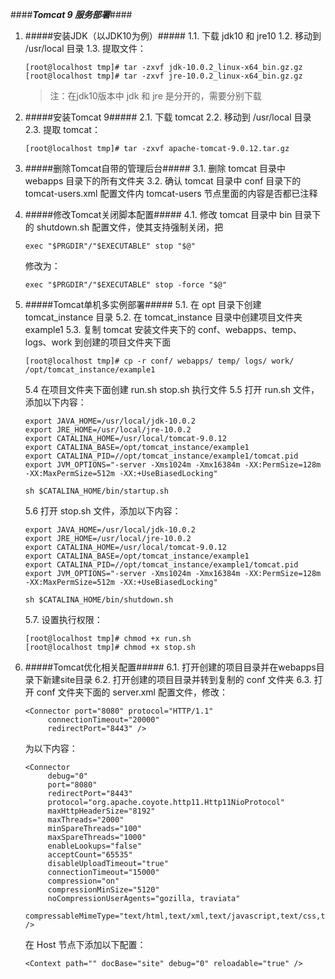 ####***Tomcat 9 服务部署***####


1. #####安装JDK（以JDK10为例）#####
     1.1. 下载 jdk10 和 jre10
     1.2. 移动到 /usr/local 目录
     1.3. 提取文件：
     ```
     [root@localhost tmp]# tar -zxvf jdk-10.0.2_linux-x64_bin.gz.gz
     [root@localhost tmp]# tar -zxvf jre-10.0.2_linux-x64_bin.gz.gz
     ```
     > 注：在jdk10版本中 jdk 和 jre 是分开的，需要分别下载

2. #####安装Tomcat 9#####
     2.1. 下载 tomcat
     2.2. 移动到 /usr/local 目录
     2.3. 提取 tomcat：
     ```
     [root@localhost tmp]# tar -zxvf apache-tomcat-9.0.12.tar.gz

     ```

3. #####删除Tomcat自带的管理后台#####
     3.1. 删除 tomcat 目录中 webapps 目录下的所有文件夹
     3.2. 确认 tomcat 目录中 conf 目录下的 tomcat-users.xml 配置文件内 tomcat-users 节点里面的内容是否都已注释
     
4. #####修改Tomcat关闭脚本配置#####
     4.1. 修改 tomcat 目录中 bin 目录下的 shutdown.sh 配置文件，使其支持强制关闭，把
     ```
     exec "$PRGDIR"/"$EXECUTABLE" stop "$@"
     ```
     修改为：
     ```
     exec "$PRGDIR"/"$EXECUTABLE" stop -force "$@"
     ```

5. #####Tomcat单机多实例部署#####
     5.1. 在 opt 目录下创建 tomcat_instance 目录
     5.2. 在 tomcat_instance 目录中创建项目文件夹 example1
     5.3. 复制 tomcat 安装文件夹下的 conf、webapps、temp、logs、work 到创建的项目文件夹下面
     ```
     [root@localhost tmp]# cp -r conf/ webapps/ temp/ logs/ work/ /opt/tomcat_instance/example1

     ```
     5.4 在项目文件夹下面创建 run.sh stop.sh 执行文件
     5.5 打开 run.sh 文件，添加以下内容：
     ```
     export JAVA_HOME=/usr/local/jdk-10.0.2
     export JRE_HOME=/usr/local/jre-10.0.2
     export CATALINA_HOME=/usr/local/tomcat-9.0.12
     export CATALINA_BASE=/opt/tomcat_instance/example1
     export CATALINA_PID=//opt/tomcat_instance/example1/tomcat.pid
     export JVM_OPTIONS="-server -Xms1024m -Xmx16384m -XX:PermSize=128m -XX:MaxPermSize=512m -XX:+UseBiasedLocking"

     sh $CATALINA_HOME/bin/startup.sh
     ```
     5.6 打开 stop.sh 文件，添加以下内容：
     ```
     export JAVA_HOME=/usr/local/jdk-10.0.2
     export JRE_HOME=/usr/local/jre-10.0.2
     export CATALINA_HOME=/usr/local/tomcat-9.0.12
     export CATALINA_BASE=/opt/tomcat_instance/example1
     export CATALINA_PID=//opt/tomcat_instance/example1/tomcat.pid
     export JVM_OPTIONS="-server -Xms1024m -Xmx16384m -XX:PermSize=128m -XX:MaxPermSize=512m -XX:+UseBiasedLocking"

     sh $CATALINA_HOME/bin/shutdown.sh
     ```
     5.7. 设置执行权限：
     ```
     [root@localhost tmp]# chmod +x run.sh
     [root@localhost tmp]# chmod +x stop.sh
     ```
     
6. #####Tomcat优化相关配置#####
     6.1. 打开创建的项目目录并在webapps目录下新建site目录
     6.2. 打开创建的项目目录并转到复制的 conf 文件夹
     6.3. 打开 conf 文件夹下面的 server.xml 配置文件，修改：
     ```
     <Connector port="8080" protocol="HTTP/1.1"
          connectionTimeout="20000"
          redirectPort="8443" />
     ```
     为以下内容：
     ```
     <Connector
          debug="0"
          port="8080"
          redirectPort="8443"
          protocol="org.apache.coyote.http11.Http11NioProtocol"
          maxHttpHeaderSize="8192"
          maxThreads="2000"
          minSpareThreads="100"
          maxSpareThreads="1000"
          enableLookups="false"
          acceptCount="65535"
          disableUploadTimeout="true"
          connectionTimeout="15000"
          compression="on"
          compressionMinSize="5120"
          noCompressionUserAgents="gozilla, traviata"
          compressableMimeType="text/html,text/xml,text/javascript,text/css,text/plain,application/javascript,application/json" />
     ```
     在 Host 节点下添加以下配置：
     ```
     <Context path="" docBase="site" debug="0" reloadable="true" />
     ```
     